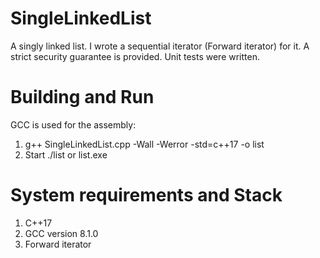 # SingleLinkedList
A singly linked list. I wrote a sequential iterator (Forward iterator) for it. A strict security guarantee is provided. Unit tests were written.
# Building and Run
GCC is used for the assembly:
  1. g++ SingleLinkedList.cpp -Wall -Werror -std=c++17 -o list
  2. Start ./list or list.exe
# System requirements and Stack
  1. C++17
  2. GCC version 8.1.0
  3. Forward iterator
